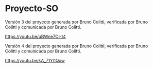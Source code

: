 # Proyecto-SO
Versión 3 del proyecto generada por Bruno Colitti, verificada por Bruno Colitti y comunicada por Bruno Colitti.

https://youtu.be/uBWne7Ol-t4

Versión 4 del proyecto generada por Bruno Colitti, verificada por Bruno Colitti y comunicada por Bruno Colitti.

https://youtu.be/kA_71Yl1Qxw
